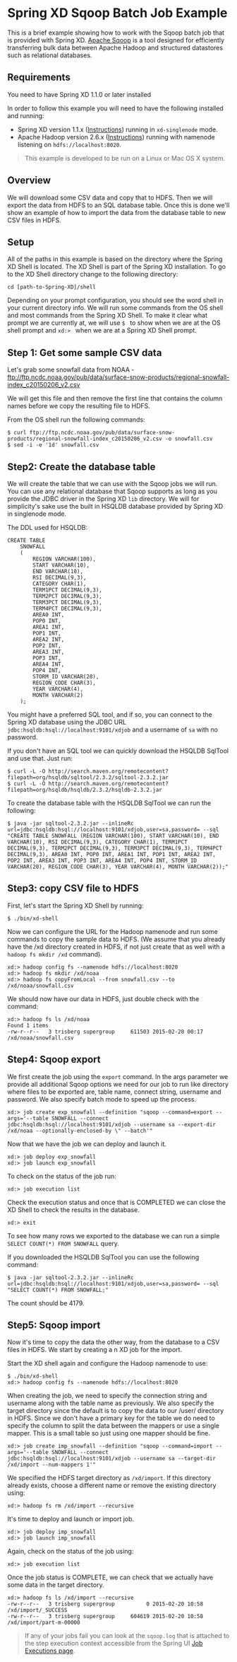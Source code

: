 Spring XD Sqoop Batch Job Example
=================================

This is a brief example showing how to work with the Sqoop batch job that is provided with Spring XD. [Apache Sqoop](http://sqoop.apache.org/) is a tool designed for efficiently transferring bulk data between Apache Hadoop and structured datastores such as relational databases.

## Requirements

You need to have Spring XD 1.1.0 or later installed

In order to follow this example you will need to have the following installed and running:

* Spring XD version 1.1.x ([Instructions](http://docs.spring.io/spring-xd/docs/current/reference/html/#getting-started)) running in `xd-singlenode` mode.
* Apache Hadoop version 2.6.x ([Instructions](http://docs.spring.io/spring-xd/docs/current/reference/html/#installing-hadoop)) running with namenode listening on `hdfs://localhost:8020`.

> This example is developed to be run on a Linux or Mac OS X system.

## Overview

We will download some CSV data and copy that to HDFS. Then we will export the data from HDFS to an SQL database table. Once this is done we'll show an example of how to import the data from the database table to new CSV files in HDFS.

## Setup

All of the paths in this example is based on the directory where the Spring XD Shell is located. The XD Shell is part of the Spring XD installation. To go to the XD Shell directory change to the following directory:

    cd [path-to-Spring-XD]/shell

Depending on your prompt configuration, you should see the word shell in your current directory info. We will run some commands from the OS shell and most commands from the Spring XD Shell. To make it clear what prompt we are currently at, we will use `$ ` to show when we are at the OS shell prompt and `xd:> ` when we are at a Spring XD Shell prompt. 

## Step 1: Get some sample CSV data

Let's grab some snowfall data from NOAA - ftp://ftp.ncdc.noaa.gov/pub/data/surface-snow-products/regional-snowfall-index_c20150206_v2.csv

We will get this file and then remove the first line that contains the column names before we copy the resulting file to HDFS.

From the OS shell run the following commands:

    $ curl ftp://ftp.ncdc.noaa.gov/pub/data/surface-snow-products/regional-snowfall-index_c20150206_v2.csv -o snowfall.csv
    $ sed -i -e '1d' snowfall.csv

## Step2: Create the database table

We will create the table that we can use with the Sqoop jobs we will run. You can use any relational database that Sqoop supports as long as you provide the JDBC driver in the Spring XD `lib` directory. We will for simplicity's sake use the built in HSQLDB database provided by Spring XD in singlenode mode.

The DDL used for HSQLDB:

    CREATE TABLE
        SNOWFALL
        (
            REGION VARCHAR(100),
            START VARCHAR(10),
            END VARCHAR(10),
            RSI DECIMAL(9,3),
            CATEGORY CHAR(1),
            TERM1PCT DECIMAL(9,3),
            TERM2PCT DECIMAL(9,3),
            TERM3PCT DECIMAL(9,3),
            TERM4PCT DECIMAL(9,3),
            AREA0 INT,
            POP0 INT,
            AREA1 INT,
            POP1 INT,
            AREA2 INT,
            POP2 INT,
            AREA3 INT,
            POP3 INT,
            AREA4 INT,
            POP4 INT,
            STORM_ID VARCHAR(20),
            REGION_CODE CHAR(3),
            YEAR VARCHAR(4),
            MONTH VARCHAR(2)
        );

You might have a preferred SQL tool, and if so, you can connect to the Spring XD database using the JDBC URL `jdbc:hsqldb:hsql://localhost:9101/xdjob` and a username of `sa` with no password.

If you don't have an SQL tool we can quickly download the HSQLDB SqlTool and use that. Just run:

```
$ curl -L -O http://search.maven.org/remotecontent?filepath=org/hsqldb/sqltool/2.3.2/sqltool-2.3.2.jar
$ curl -L -O http://search.maven.org/remotecontent?filepath=org/hsqldb/hsqldb/2.3.2/hsqldb-2.3.2.jar
```

To create the database table with the HSQLDB SqlTool we can run the following:

```
$ java -jar sqltool-2.3.2.jar --inlineRc url=jdbc:hsqldb:hsql://localhost:9101/xdjob,user=sa,password= --sql "CREATE TABLE SNOWFALL (REGION VARCHAR(100), START VARCHAR(10), END VARCHAR(10), RSI DECIMAL(9,3), CATEGORY CHAR(1), TERM1PCT DECIMAL(9,3), TERM2PCT DECIMAL(9,3), TERM3PCT DECIMAL(9,3), TERM4PCT DECIMAL(9,3), AREA0 INT, POP0 INT, AREA1 INT, POP1 INT, AREA2 INT, POP2 INT, AREA3 INT, POP3 INT, AREA4 INT, POP4 INT, STORM_ID VARCHAR(20), REGION_CODE CHAR(3), YEAR VARCHAR(4), MONTH VARCHAR(2));"
```

## Step3: copy CSV file to HDFS

First, let's start the Spring XD Shell by running:

    $ ./bin/xd-shell

Now we can configure the URL for the Hadoop namenode and run some commands to copy the sample data to HDFS. (We assume that you already have the /xd directory created in HDFS, if not just create that as well with a `hadoop fs mkdir /xd` command).

```
xd:> hadoop config fs --namenode hdfs://localhost:8020
xd:> hadoop fs mkdir /xd/noaa
xd:> hadoop fs copyFromLocal --from snowfall.csv --to /xd/noaa/snowfall.csv
```
We should now have our data in HDFS, just double check with the command:

```
xd:> hadoop fs ls /xd/noaa
Found 1 items
-rw-r--r--   3 trisberg supergroup     611503 2015-02-20 00:17 /xd/noaa/snowfall.csv
```

## Step4: Sqoop export

We first create the job using the `export` command. In the args parameter we provide all additional Sqoop options we need for our job to run like directory where files to be exported are, table name, connect string, username and password. We also specify batch mode to speed up the process.

```
xd:> job create exp_snowfall --definition "sqoop --command=export --args='--table SNOWFALL --connect jdbc:hsqldb:hsql://localhost:9101/xdjob --username sa --export-dir /xd/noaa --optionally-enclosed-by \" --batch'"
```

Now that we have the job we can deploy and launch it.

```
xd:> job deploy exp_snowfall
xd:> job launch exp_snowfall
```

To check on the status of the job run:

```
xd:> job execution list
```

Check the execution status and once that is COMPLETED we can close the XD Shell to check the results in the database.

```
xd:> exit
```

To see how many rows we exported to the database we can run a simple `SELECT COUNT(*) FROM SNOWFALL` query.

If you downloaded the HSQLDB SqlTool you can use the following command:

```
$ java -jar sqltool-2.3.2.jar --inlineRc url=jdbc:hsqldb:hsql://localhost:9101/xdjob,user=sa,password= --sql "SELECT COUNT(*) FROM SNOWFALL;"
```

The count should be 4179.

## Step5: Sqoop import

Now it's time to copy the data the other way, from the database to a CSV files in HDFS. We start by creating a n XD job for the import.

Start the XD shell again and configure the Hadoop namenode to use:

```
$ ./bin/xd-shell
xd:> hadoop config fs --namenode hdfs://localhost:8020
```

When creating the job, we need to specify the connection string and username along with the table name as previously. We also specify the target directory since the default is to copy the data to our /user/<username> directory in HDFS. Since we don't have a primary key for the table we do need to specify the column to split the data between the mappers or use a single mapper. This is a small table so just using one mapper should be fine.

```
xd:> job create imp_snowfall --definition "sqoop --command=import --args='--table SNOWFALL --connect jdbc:hsqldb:hsql://localhost:9101/xdjob --username sa --target-dir /xd/import --num-mappers 1'"
```

We specified the HDFS target directory as `/xd/import`. If this directory already exists, choose a different name or remove the existing directory using:

```
xd:> hadoop fs rm /xd/import --recursive
```

It's time to deploy and launch or import job.

```
xd:> job deploy imp_snowfall
xd:> job launch imp_snowfall
```

Again, check on the status of the job using:

```
xd:> job execution list
```

Once the job status is COMPLETE, we can check that we actually have some data in the target directory.

```
xd:> hadoop fs ls /xd/import --recursive 
-rw-r--r--   3 trisberg supergroup          0 2015-02-20 10:58 /xd/import/_SUCCESS
-rw-r--r--   3 trisberg supergroup     604619 2015-02-20 10:58 /xd/import/part-m-00000
```

> If any of your jobs fail you can look at the `sqoop.log` that is attached to the step execution context accessible from the Spring UI [Job Executions page](http://localhost:9393/admin-ui/#/jobs/executions).

